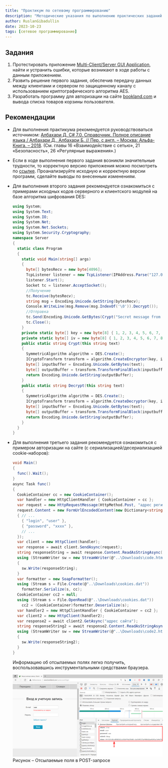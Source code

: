 ```yaml
---
title: "Практикум по сетевому программированию"
description: "Методические указания по выполнению практических заданий по сетевому программированию на языке C#."
author: RuslanGibadullin
date: 2023-10-23
tags: [сетевое программирование]
---
```


## Задания

1. Протестировать приложение [Multi-Client/Server GUI Application](https://csharpcooking.github.io/practice/Multi-Client-Chat-Server-Original-Version.zip), найти и устранить ошибки, которые возникают в ходе работы с данным приложением.
2. Развить решение первого задания, обеспечив передачу данных между клиентами и сервером по защищенному каналу с использованием криптографического алгоритма AES.
3. Разработать программу для авторизации на сайте [bookland.com](https://www.bookland.com) и вывода списка товаров корзины пользователя.

## Рекомендации

* Для выполнения практикума рекомендуется руководствоваться источником:
  [Албахари Д. C# 7.0. Справочник. Полное описание языка / Албахари Д., Албахари Б. // Пер. с англ. – Москва: Альфа-Книга. – 2018](https://csharpcooking.github.io/theory/AlbahariCSharp7Ru.pdf). (См. главы 16 «Взаимодействие с сетью», 21 «Безопасность», 26 «Регулярные выражения».)

* Если в ходе выполнения первого задания возникли значительные трудности, то корректную версию приложения можно посмотреть по [ссылке](https://csharpcooking.github.io/practice/Multi-Client-Chat-Server-Correct-Version.zip). Проанализируйте исходную и корректную версии программ, сделайте выводы по внесенным изменениям.

* Для выполнения второго задания рекомендуется ознакомиться с примерами исходных кодов серверного и клиентского модулей на базе алгоритма шифрования DES:

  ```csharp
  using System;
  using System.Text;
  using System.IO;
  using System.Net;
  using System.Net.Sockets;
  using System.Security.Cryptography;
  namespace Server
  {
    static class Program
    {
      static void Main(string[] args)
      {
        byte[] bytesRecv = new byte[4096];
        TcpListener listener = new TcpListener(IPAddress.Parse("127.0.0.1"), 5001);
        listener.Start();
        Socket tc = listener.AcceptSocket();
        //Получение
        tc.Receive(bytesRecv);
        string msg = Encoding.Unicode.GetString(bytesRecv);
        Console.WriteLine(msg.Remove(msg.IndexOf('\0')).Decrypt());
        //Отправка
        tc.Send(Encoding.Unicode.GetBytes(Crypt("Secret message from server.")));
        tc.Close();
      }
      private static byte[] key = new byte[8] { 1, 2, 3, 4, 5, 6, 7, 8 };
      private static byte[] iv = new byte[8] { 1, 2, 3, 4, 5, 6, 7, 8 };
      public static string Crypt(this string text)
      {
        SymmetricAlgorithm algorithm = DES.Create();
        ICryptoTransform transform = algorithm.CreateEncryptor(key, iv);
        byte[] inputbuffer = Encoding.Unicode.GetBytes(text);
        byte[] outputBuffer = transform.TransformFinalBlock(inputbuffer, 0, inputbuffer.Length);
        return Encoding.Unicode.GetString(outputBuffer);
      }
      public static string Decrypt(this string text)
      {
        SymmetricAlgorithm algorithm = DES.Create();
        ICryptoTransform transform = algorithm.CreateDecryptor(key, iv);
        byte[] inputbuffer = Encoding.Unicode.GetBytes(text);
        byte[] outputBuffer = transform.TransformFinalBlock(inputbuffer, 0, inputbuffer.Length);
        return Encoding.Unicode.GetString(outputBuffer);
      }
    }
  }
  ```

* Для выполнения третьего задания рекомендуется ознакомиться с примером авторизации на сайте (с сериализацией/десериализацией cookie-наборов):

  ```csharp
  void Main()
  {
    func().Wait();
  }
  async Task func()
  {
    CookieContainer cc = new CookieContainer();
    var handler = new HttpClientHandler { CookieContainer = cc };
    var request = new HttpRequestMessage(HttpMethod.Post, "адрес регистрационной формы сайта");
    request.Content = new FormUrlEncodedContent(new Dictionary<string, string>
    { // ...
      { "login", "user" },
      { "password", "xxxx" }, 
      // ...
    });
    var client = new HttpClient(handler);
    var response = await client.SendAsync(request);
    string responseString = await response.Content.ReadAsStringAsync();
    using (StreamWriter sw = new StreamWriter(@"..\Downloads\code.html", false, System.Text.Encoding.Default))
    {
      sw.Write(responseString);
    }
    var formatter = new SoapFormatter();
    using (Stream s = File.Create(@"..\Downloads\cookies.dat"))
      formatter.Serialize(s, cc);
    CookieContainer cc2 = null;
    using (Stream s = File.OpenRead(@"..\Downloads\cookies.dat"))
      cc2 = (CookieContainer)formatter.Deserialize(s);
    var handler2 = new HttpClientHandler { CookieContainer = cc2 };
    var client2 = new HttpClient(handler2);
    var response2 = await client2.GetAsync("адрес сайта");
    string responseString2 = await response2.Content.ReadAsStringAsync();
    using (StreamWriter sw = new StreamWriter(@"..\Downloads\code2.html", false, System.Text.Encoding.Default))
    {
      sw.Write(responseString2);
    }
  }
  ```

  Информацию об отсылаемых полях легко получить, воспользовавшись инструментальными средствами браузера.

  ![](https://raw.githubusercontent.com/CSharpCooking/CSharpCooking.github.io/refs/heads/main/pastes/2022-01-31-21-21-30.png)  
  Рисунок – Отсылаемые поля в POST-запросе
